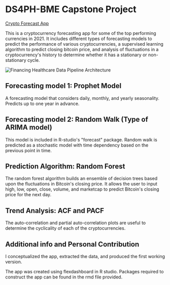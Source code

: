 # DS4PH-BME Capstone Project

[Crypto Forecast App](https://steadygrow99.shinyapps.io/CryptoForecastApp/)

This is a cryptocurrency forecasting app for some of the top performing currencies in 2021. It includes different types of forecasting models to predict the performance of various cryptocurrencies, a supervised learning algorithm to predict closing bitcoin price, and analysis of fluctuations in a cryptocurrency's history to determine whether it has a stationary or non-stationary cycle.

![Financing Healthcare Data Pipeline Architecture](./crypto_forcast_img.png)

## Forecasting model 1: Prophet Model
A forecasting model that considers daily, monthly, and yearly seasonality. Predicts up to one year in advance.

## Forecasting model 2: Random Walk (Type of ARIMA model)
This model is included in R-studio's "forecast" package. Random walk is predicted as a stochastic model with time dependency based on the previous point in time.

## Prediction Algorithm: Random Forest
The random forest algorithm builds an ensemble of decision trees based upon the fluctuations in Bitcoin's closing price. It allows the user to input high, low, open, close, volume, and marketcap to predict Bitcoin's closing price for the next day.

## Trend Analysis: ACF and PACF
The auto-correlation and partial auto-correlation plots are useful to determine the cyclicality of each of the cryptocurrencies.

## Additional info and Personal Contribution
I conceptualized the app, extracted the data, and produced the first working version.   

The app was created using flexdashboard in R studio. Packages required to construct the app can be found in the rmd file provided.
